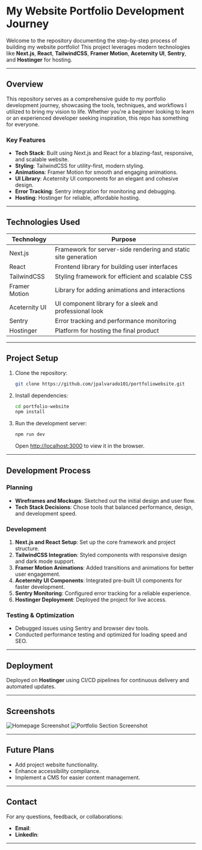 # My Website Portfolio Development Journey

Welcome to the repository documenting the step-by-step process of building my website portfolio! This project leverages modern technologies like **Next.js**, **React**, **TailwindCSS**, **Framer Motion**, **Aceternity UI**, **Sentry**, and **Hostinger** for hosting.

---

## Overview
This repository serves as a comprehensive guide to my portfolio development journey, showcasing the tools, techniques, and workflows I utilized to bring my vision to life. Whether you're a beginner looking to learn or an experienced developer seeking inspiration, this repo has something for everyone.

### Key Features
- **Tech Stack**: Built using Next.js and React for a blazing-fast, responsive, and scalable website.
- **Styling**: TailwindCSS for utility-first, modern styling.
- **Animations**: Framer Motion for smooth and engaging animations.
- **UI Library**: Aceternity UI components for an elegant and cohesive design.
- **Error Tracking**: Sentry integration for monitoring and debugging.
- **Hosting**: Hostinger for reliable, affordable hosting.

---

## Technologies Used

| Technology      | Purpose                                   |
|------------------|-------------------------------------------|
| Next.js         | Framework for server-side rendering and static site generation |
| React           | Frontend library for building user interfaces |
| TailwindCSS     | Styling framework for efficient and scalable CSS |
| Framer Motion   | Library for adding animations and interactions |
| Aceternity UI   | UI component library for a sleek and professional look |
| Sentry          | Error tracking and performance monitoring |
| Hostinger       | Platform for hosting the final product |

---

## Project Setup

1. Clone the repository:
   ```bash
   git clone https://github.com/jpalvarado101/portfoliowebsite.git
   ```
2. Install dependencies:
   ```bash
   cd portfolio-website
   npm install
   ```
3. Run the development server:
   ```bash
   npm run dev
   ```
   Open [http://localhost:3000](http://localhost:3000) to view it in the browser.

---

## Development Process

### Planning
- **Wireframes and Mockups**: Sketched out the initial design and user flow.
- **Tech Stack Decisions**: Chose tools that balanced performance, design, and development speed.

### Development
1. **Next.js and React Setup**: Set up the core framework and project structure.
2. **TailwindCSS Integration**: Styled components with responsive design and dark mode support.
3. **Framer Motion Animations**: Added transitions and animations for better user engagement.
4. **Aceternity UI Components**: Integrated pre-built UI components for faster development.
5. **Sentry Monitoring**: Configured error tracking for a reliable experience.
6. **Hostinger Deployment**: Deployed the project for live access.

### Testing & Optimization
- Debugged issues using Sentry and browser dev tools.
- Conducted performance testing and optimized for loading speed and SEO.

---

## Deployment
Deployed on **Hostinger** using CI/CD pipelines for continuous delivery and automated updates.

---

## Screenshots
![Homepage Screenshot](path-to-screenshot1.png)
![Portfolio Section Screenshot](path-to-screenshot2.png)

---

## Future Plans
- Add project website functionality.
- Enhance accessibility compliance.
- Implement a CMS for easier content management.


---

## Contact
For any questions, feedback, or collaborations:
- **Email**: 
- **LinkedIn**: 


---


